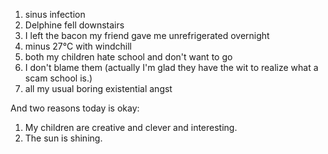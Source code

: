<!--
.. title: 7 Reasons Today Sucks
.. date: 2011-01-31 08:17:54
.. author: Amy Brown
-->

1. sinus infection
2. Delphine fell downstairs
3. I left the bacon my friend gave me unrefrigerated overnight
4. minus 27&deg;C with windchill
5. both my children hate school and don't want to go
6. I don't blame them (actually I'm glad they have the wit to realize what 
a scam school is.)
7. all my usual boring existential angst

And two reasons today is okay:

1. My children are creative and clever and interesting.
2. The sun is shining.

